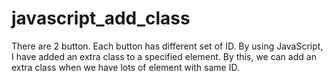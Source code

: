 # javascript_add_class
There are 2 button. Each button has different set of ID. By using JavaScript, I have added an extra class to a specified element. By this, we can add an extra class when we have lots of element with same ID.
